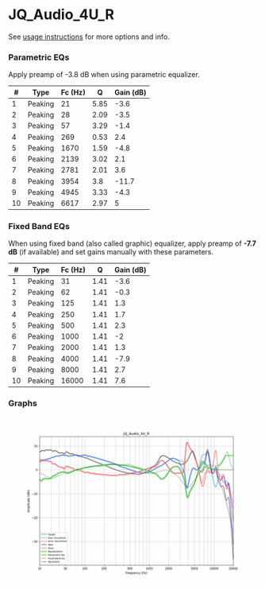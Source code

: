 # JQ_Audio_4U_R
See [usage instructions](https://github.com/jaakkopasanen/AutoEq#usage) for more options and info.

### Parametric EQs
Apply preamp of -3.8 dB when using parametric equalizer.

|   # | Type    |   Fc (Hz) |    Q |   Gain (dB) |
|-----|---------|-----------|------|-------------|
|   1 | Peaking |        21 | 5.85 |        -3.6 |
|   2 | Peaking |        28 | 2.09 |        -3.5 |
|   3 | Peaking |        57 | 3.29 |        -1.4 |
|   4 | Peaking |       269 | 0.53 |         2.4 |
|   5 | Peaking |      1670 | 1.59 |        -4.8 |
|   6 | Peaking |      2139 | 3.02 |         2.1 |
|   7 | Peaking |      2781 | 2.01 |         3.6 |
|   8 | Peaking |      3954 | 3.8  |       -11.7 |
|   9 | Peaking |      4945 | 3.33 |        -4.3 |
|  10 | Peaking |      6617 | 2.97 |         5   |

### Fixed Band EQs
When using fixed band (also called graphic) equalizer, apply preamp of **-7.7 dB** (if available) and set gains manually with these parameters.

|   # | Type    |   Fc (Hz) |    Q |   Gain (dB) |
|-----|---------|-----------|------|-------------|
|   1 | Peaking |        31 | 1.41 |        -3.6 |
|   2 | Peaking |        62 | 1.41 |        -0.3 |
|   3 | Peaking |       125 | 1.41 |         1.3 |
|   4 | Peaking |       250 | 1.41 |         1.7 |
|   5 | Peaking |       500 | 1.41 |         2.3 |
|   6 | Peaking |      1000 | 1.41 |        -2   |
|   7 | Peaking |      2000 | 1.41 |         1.3 |
|   8 | Peaking |      4000 | 1.41 |        -7.9 |
|   9 | Peaking |      8000 | 1.41 |         2.7 |
|  10 | Peaking |     16000 | 1.41 |         7.6 |

### Graphs
![](./JQ_Audio_4U_R.png)
